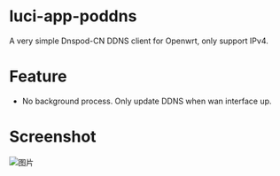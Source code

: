 # luci-app-poddns
A very simple Dnspod-CN DDNS client for Openwrt, only support IPv4.

# Feature
* No background process. Only update DDNS when wan interface up.

# Screenshot
![图片](https://user-images.githubusercontent.com/7898348/229738916-42b405bf-ea8a-4b6e-95bd-41e594548188.png)
